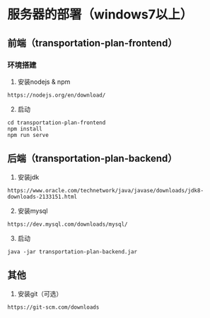 # 服务器的部署（windows7以上）

## 前端（transportation-plan-frontend）

### 环境搭建
1. 安装nodejs & npm
```
https://nodejs.org/en/download/
```

2. 启动
```
cd transportation-plan-frontend
npm install
npm run serve
```

## 后端（transportation-plan-backend）
1. 安装jdk
```
https://www.oracle.com/technetwork/java/javase/downloads/jdk8-downloads-2133151.html
```

2. 安装mysql
```
https://dev.mysql.com/downloads/mysql/
```

3. 启动
```
java -jar transportation-plan-backend.jar
```

## 其他
1. 安装git（可选）
```
https://git-scm.com/downloads
```
